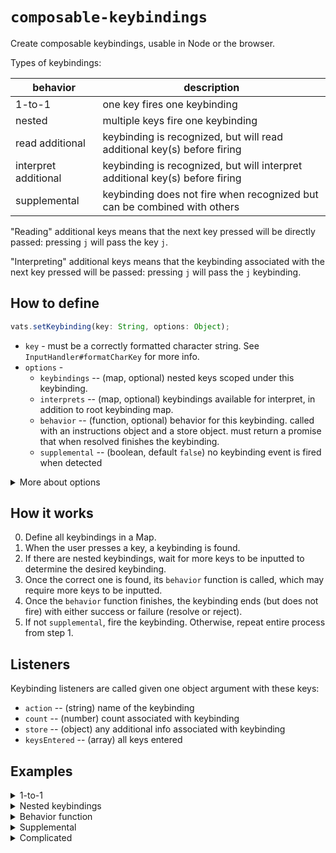 # `composable-keybindings`

Create composable keybindings, usable in Node or the browser.

Types of keybindings:

| behavior | description
| - | - |
| 1-to-1 | one key fires one keybinding
| nested | multiple keys fire one keybinding
| read additional | keybinding is recognized, but will read additional key(s) before firing
| interpret additional | keybinding is recognized, but will interpret additional key(s) before firing
| supplemental | keybinding does not fire when recognized but can be combined with others

"Reading" additional keys means that the next key pressed will be directly passed: pressing `j` will pass the key `j`.

"Interpreting" additional keys means that the keybinding associated with the next key pressed will be passed: pressing `j` will pass the `j` keybinding.

## How to define

```js
vats.setKeybinding(key: String, options: Object);
```

- `key` - must be a correctly formatted character string. See `InputHandler#formatCharKey` for more info.
- `options` -
  - `keybindings` -- (map, optional) nested keys scoped under this keybinding.
  - `interprets` -- (map, optional) keybindings available for interpret, in addition to root keybinding map.
  - `behavior` -- (function, optional) behavior for this keybinding. called with an instructions object and a store object. must return a promise that when resolved finishes the keybinding.
  - `supplemental` -- (boolean, default `false`) no keybinding event is fired when detected

<details>
<summary>More about options</summary>

### `options.keybindings`

Nested keybindings allows a sequence of inputted keys to fire one keybinding event. For example keybinding `t` can have a nested keybinding `a`, such that the `nested-keybinding` event will fire when the user presses `t` then `a`.

```js
vats.setKeybinding('t', {
  name: 'test',
  keybindings: new Map([
    ['a', { name: 'nested-keybinding' }]
  ])
});
```

### `options.interprets`

Applicable when calling `interpret()` in the behavior function. Any keybindings inside `options.interprets` are now available in additional to all keybindings defined in the root map.

This is different from `options.keybindings` in that the interpreted keybinding is not the one that is fired in the event. E.g. defining the keybinding below and pressing `ta` will fire the `test` keybinding:

```js
vats.setKeybinding('t', {
  name: 'test',
  interprets: new Map([
    ['a', { name: 'nested-interpret' }]
  ]),
  behavior: ({ interpret }, store) => {
    return interpret().then(keybinding => {
      store.keybinding = keybinding;
    });
  }
});
```

### `options.behavior`

When this function is given, the keybinding does not immediately fire when detected. Instead, this function is called and a promise is returned. If rejected, the keybinding resets. Otherwise additional keys can be read/interpreted, or other custom keybinding behavior occurs, then the promise resolves and the keybinding will fire.

```js
behavior(instructions: Object, store: Object): Promise
```

- `instructions` - includes some helper functions (`read`, `interpret`)
- `store` - plain object to store additional keybinding info
- returns Promise - resolves when behavior is finished or rejects to cancel

```js
read(count: Number): Promise
```

- `count` - number of keys to read
- returns Promise<array> - resolves with an array of keys when reading is finished. Doesn't reject.

```js
interpret(filter?: Function): Promise
```

- `filter` - filter function to weed out undesired keybindings.
- returns Promise - resolves with a found keybinding, or rejects if none is found.

### `options.supplemental`

A value of `true` means that keybindings will fire after their behavior function finishes. When `false`, the behavior function is still called but instead of firing, another keybinding will be interpreted. The last non-supplemental keybinding to be recognized is the one that will fire.
</details>

## How it works

0. Define all keybindings in a Map.
1. When the user presses a key, a keybinding is found.
2. If there are nested keybindings, wait for more keys to be inputted to determine the desired keybinding.
3. Once the correct one is found, its `behavior` function is called, which may require more keys to be inputted.
4. Once the `behavior` function finishes, the keybinding ends (but does not fire) with either success or failure (resolve or reject).
5. If not `supplemental`, fire the keybinding. Otherwise, repeat entire process from step 1.

## Listeners

Keybinding listeners are called given one object argument with these keys:

- `action` -- (string) name of the keybinding
- `count` -- (number) count associated with keybinding
- `store` -- (object) any additional info associated with keybinding
- `keysEntered` -- (array<string>) all keys entered

## Examples

<details>
<summary>1-to-1</summary>

Set `j` to fire keybinding `cursor-down`:

```js
vats.setKeybinding('j', { name: 'cursor-down' });
vats.on('keybinding', console.log);

// output when user presses `j`:
// {
//   action: { name: 'cursor-down' },
//   count: 1,
//   store: {},
//   keysEntered: ['j']
// }
```
</details>

<details>
<summary>Nested keybindings</summary>

Set `y`, when pressed twice, to fire keybinding `yank-line`.

```js
vats.setKeybinding('y y', { name: 'yank-line' });
vats.on('keybinding', console.log);

// output when user presses `2yy`:
// {
//   action: { name: 'yank-line' },
//   count: 2,
//   store: {},
//   keysEntered: ['2', 'y', 'y']
// }
```

Above is a shortcut. Here is another way to define `yy` using nested keybindings:

```js
vats.setKeybinding('y', {
  name: 'yank',
  keybindings: new Map([
    ['y', { name: 'yank-line' }]
  ])
});
```
</details>

<details>
<summary>Behavior function</summary>

### read

Set `f` to read a key and then fire keybinding `find`.

```js
vats.setKeybinding('f', {
  name: 'find',
  behavior: ({ read }, store, done) => {
    read(1, keys => {
      store.foundKey = keys[0];
      done();
    });

    const keys = await new Promise(resolve => read(1, resolve));
    store.foundKey = keys[0];
    done();
  }
});

vats.on('keybinding', console.log);

// output when user presses `fa`:
// {
//   action: { name: 'find' },
//   count: 1,
//   store: {},
//   keysEntered: ['f', 'a']
// }
```

### interpret

Set `d` to interpret a keybinding and fire keybinding `delete`.

```js
// simplified version
vats.setKeybinding('d', {
  name: 'delete',
  behavior: async ({ interpret }, store) => {
    return interpret().then(keybinding => {
      store.motion = keybinding;
    });
  }
});

vats.setKeybinding('j', { name: 'cursor-down', type: 'motion' });

vats.on('keybinding', console.log);

// output when user presses `d2j`:
// {
//   action: { name: 'delete' },
//   count: 1,
//   store: {
//     motion: {
//       action: { name: 'cursor-down', type: 'motion' },
//       count: 2,
//       store: {},
//       keysEntered: ['2', 'j']
//     }
//   }
//   keysEntered: ['d', '2', 'j']
// }
```

</details>

<details>
<summary>Supplemental</summary>

```js
const SyncPromise = require('synchronous-promise');
vats.setKeybinding('t', { name: 'test' });

vats.setKeybinding('"', {
  name: 'register',
  supplemental: true,
  behavior: ({ read }, store, done) => {
    // store.register = (await read(1))[0];
    read(1, {
      keys => store.register = keys[0];
      done();
    });
  }
});

vats.on('keybinding', console.log);

// output when user presses `2"at`:
// {
//   action: { name: 'test' },
//   count: 2,
//   store: { register: 'a' },
//   keysEntered: ['2', '"', 'a', 't']
// }
```

Note that two keybindings are recognized, `"` and then `t`, but the keybinding event is associated with `t`. This is because `"` has the `supplemental` flag, which means it does not fire a keybinding event when recognized. Instead it adds a property to `store` and more keys will be read before an event is fired.
</details>

<details>
<summary>Complicated</summary>

Let's fully implement Vim's `delete` keybinding, which makes use of multiple features.

- when pressed twice, deletes entire line (`dd`)
- can be composed with cursor motion keybindings (`dj`)
- can be composed with text object keybindings (`diw`)
- keybinding is cancelled when a key combo is not recognized (e.g. `dy`)

Let's assume that the `j` or `cursor-down` keybinding is already defined.

```js
vats.setKeybinding('d', {
  name: 'delete',
  keybindings: new Map([['d', { name: 'delete-line' }]]),
  behavior: ({ interpret, done }, store) => {
    interpret(kb => {
      if (['motion', 'text-object'].includes(kb.type)) {
        return done('cancel');
      }

      store[keybinding.type] = kb;
      done();
    });
  },
  interprets: new Map([
    ['i', {
      name: 'inner',
      type: 'text-object',
      behavior: ({ read }, store) => {
        return read(1).then(keys => store.inner = keys[0]);
      }
    }]
  ])
});
```

This is one way to define the keybinding behavior. To actually make use of inputted keys there will have to be a listener attached to determine the behavior. Below is a possibility.

```js
vats.on('keybinding', (obj) => {
  if (obj.action.name === 'delete-line') {
    __deleteLinePseudo(obj.count);
  } else if (obj.action.name === 'delete') {
    __deletePseudo(obj);
  }
});

function __deleteLinePseudo(count) {
  for (let i = 0; i < count; i++) {
    __deleteCurrentLinePseudo();
  }
}

function __deletePseudo({ action, count, store, keysEntered }) {
  if (store.motion) {
    const start = __getCursorPos();
    const end = __getNewPosFromKeybinding(store.motion);
    __deleteFromStartToEnd(start, end, count);
  } else if (store['text-object']) {
    const textObject = __getTextObject(store, count);
    __deleteTextObject(textObject);
  }
}
```

<details>
<summary>Keypress walkthrough</summary>

### `dd`

1. user presses `d`
    - `delete` keybinding is recognized. `keybindings` and/or `behavior` is present, so more keys need to be read.
2. user presses `d`
    - `d` is inside `delete`'s keybindings map, so detect it.
    - `delete-line` does not need more input, so fire `delete-line` immediately.
3. keybinding fires

### `dj`

1. user presses `d`
    - `delete` keybinding is recognized. `keybindings` and/or `behavior` is present, so more keys need to be read.
2. user presses `j`
    - `j` is not inside `delete`'s keybindings map, so call `behavior` function.
    - `interpret` is called, `j` is interpreted, and `interpret` resolves with the `cursor-down` keybinding. `delete` modifies `store` and resolves successfully.
3. keybinding fires

### `diw`

1. user presses `d`
    - `delete` keybinding is recognized. `keybindings` and/or `behavior` is present, so more keys need to be read.
2. user presses `i`
    - `i` is not inside `delete`'s keybindings map, so call `behavior` function
    - `interpret` is called and `i` is interpreted.
    - `i` is inside `delete`'s `interprets` map, so call `inner` `behavior` function.
    - `read` is called, so wait for user to press a key
3. user presses `w`
    - `read` resolves with `['w']`; `inner` modifies `store` and resolves successfully.
    - pop back up to `delete`'s `behavior` function, where `interpret` resolves with the `inner` keybinding. `delete` modifies `store` and resolves successfully.
4. keybinding fires

### `dy`

Assume `y` keybinding is not defined and its behavior is identical to Vim's `y` keybinding.

1. user presses `d`
    - `delete` keybinding is recognized. `keybindings` and/or `behavior` is present, so more keys need to be read.
2. user presses `y`
    - `y` is not inside `delete`'s keybindings map, so call `behavior` function.
    - `interpret` is called and `y` is interpreted.
    - `y` is not of type `motion` or `text-object`, so the promise rejects and the keybinding cancels.

</details>

</details>
